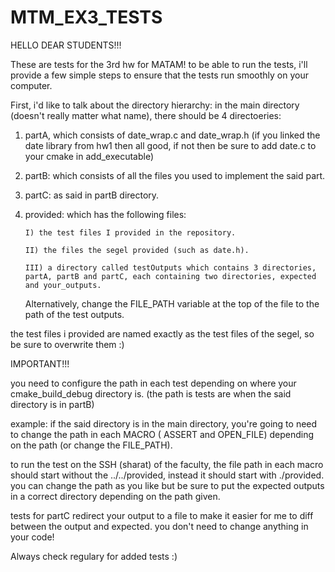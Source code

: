 # MTM_EX3_TESTS

HELLO DEAR STUDENTS!!!

These are tests for the 3rd hw for MATAM!
to be able to run the tests, i'll provide a few simple steps to ensure that the tests run smoothly on your computer.

First, i'd like to talk about the directory hierarchy:
in the main directory (doesn't really matter what name), there should be 4 directoeries:

1) partA, which consists of date_wrap.c and date_wrap.h (if you linked the date library from hw1 then all good, if not then be sure to add date.c to your cmake in add_executable)

2) partB: which consists of all the files you used to implement the said part.

3) partC: as said in partB directory.

4) provided: which has the following files:

       I) the test files I provided in the repository.
                
       II) the files the segel provided (such as date.h).
                
       III) a directory called testOutputs which contains 3 directories, partA, partB and partC, each containing two directories, expected and your_outputs.
   Alternatively, change the FILE_PATH variable at the top of the file to the path of the test outputs.

the test files i provided are named exactly as the test files of the segel, so be sure to overwrite them :)


IMPORTANT!!!


you need to configure the path in each test depending on where your cmake_build_debug directory is. (the path is tests are when the said directory is in partB)

example:
  if the said directory is in the main directory, you're going to need to change the path in each MACRO ( ASSERT and OPEN_FILE) depending on the path (or change the FILE_PATH).
    
  to run the test on the SSH (sharat) of the faculty, the file path in each macro should start without the ../../provided, instead it should start with ./provided.
 you can change the path as you like but be sure to put the expected outputs in a correct directory depending on the path given.
  
  
 tests for partC redirect your output to a file to make it easier for me to diff between the output and expected. you don't need to change anything in your code!
 
 Always check regulary for added tests :)
 
 
 
